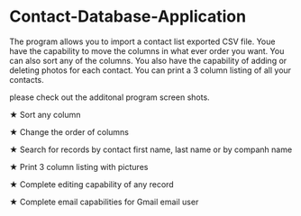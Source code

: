# Contact-Database-Application

The program allows you to import a contact list exported CSV file. Youe have the capability to move the columns in what ever order you want. You can also sort any of the columns. You also have the capability of adding or deleting photos for each contact. You can print a 3 column listing of all your contacts.

please check out the additonal program screen shots.

★    Sort any column

★    Change the order of columns

★    Search for records by contact first name, last name or by companh name

★    Print 3 column listing with pictures

★    Complete editing capability of any record

★    Complete email capabilities for Gmail email user
